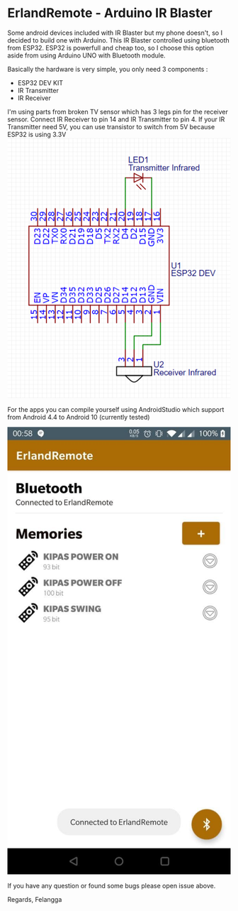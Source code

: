 # ErlandRemote - Arduino IR Blaster 
Some android devices included with IR Blaster but my phone doesn't, so I decided to build one 
with Arduino. This IR Blaster controlled using bluetooth from ESP32. ESP32 is powerfull and cheap too, 
so I choose this option aside from using Arduino UNO with Bluetooth module. 

Basically the hardware is very simple, you only need 3 components : 
- ESP32 DEV KIT
- IR Transmitter
- IR Receiver

I'm using parts from broken TV sensor which has 3 legs pin for the receiver sensor. 
Connect IR Receiver to pin 14 and IR Transmitter to pin 4. If your IR Transmitter need 5V, 
you can use transistor to switch from 5V because ESP32 is using 3.3V
![Schematic](https://github.com/felangga/ErlandRemote/blob/master/Schematic.PNG)

For the apps you can compile yourself using AndroidStudio which support from 
Android 4.4 to Android 10 (currently tested)

![Apps](https://github.com/felangga/ErlandRemote/blob/master/apps.jpg)

If you have any question or found some bugs please open issue above. 

Regards,
Felangga

